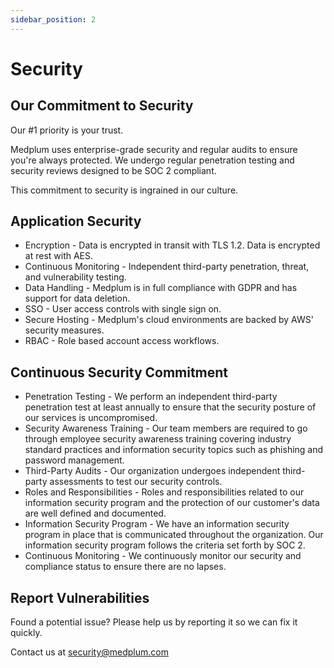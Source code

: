 ```yaml
---
sidebar_position: 2
---
```


# Security

## Our Commitment to Security

Our #1 priority is your trust.

Medplum uses enterprise-grade security and regular audits to ensure you're always protected. We undergo regular penetration testing and security reviews designed to be SOC 2 compliant.

This commitment to security is ingrained in our culture.

## Application Security

* Encryption - Data is encrypted in transit with TLS 1.2. Data is encrypted at rest with AES.
* Continuous Monitoring - Independent third-party penetration, threat, and vulnerability testing.
* Data Handling - Medplum is in full compliance with GDPR and has support for data deletion.
* SSO - User access controls with single sign on.
* Secure Hosting - Medplum's cloud environments are backed by AWS' security measures.
* RBAC - Role based account access workflows.

## Continuous Security Commitment

* Penetration Testing - We perform an independent third-party penetration test at least annually to ensure that the security posture of our services is uncompromised.
* Security Awareness Training - Our team members are required to go through employee security awareness training covering industry standard practices and information security topics such as phishing and password management.
* Third-Party Audits - Our organization undergoes independent third-party assessments to test our security controls.
* Roles and Responsibilities - Roles and responsibilities related to our information security program and the protection of our customer's data are well defined and documented.
* Information Security Program - We have an information security program in place that is communicated throughout the organization. Our information security program follows the criteria set forth by SOC 2.
* Continuous Monitoring - We continuously monitor our security and compliance status to ensure there are no lapses.

## Report Vulnerabilities

Found a potential issue? Please help us by reporting it so we can fix it quickly.

Contact us at <security@medplum.com>

